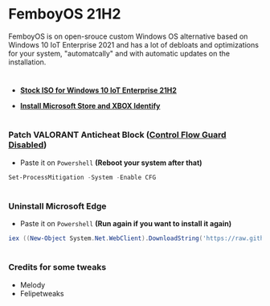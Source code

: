 # **FemboyOS 21H2**
FemboyOS is on open-srouce custom Windows OS alternative based on Windows 10 IoT Enterprise 2021 and has a lot of debloats and optimizations for your system, "automatcally" and with automatic updates on the installation.
#
* [**Stock ISO for Windows 10 IoT Enterprise 21H2**](https://bafybeicfku5j343hn3h6qj3l4fjqj5xu5542xhhhcnt6ivhduxp4ldu7re.ipfs.dweb.link/?filename=en-us_windows_10_iot_enterprise_ltsc_2021_x64_dvd_257ad90f.iso)
  
* [**Install Microsoft Store and XBOX Identify**](https://github.com/kkkgo/LTSC-Add-MicrosoftStore)
#
### **Patch VALORANT Anticheat Block ([Control Flow Guard Disabled](https://support-valorant.riotgames.com/hc/en-us/articles/4406555340179-How-to-Enable-Exploit-Protection-and-Prevent-Error-Code-VAN9002))**
* Paste it on `Powershell` **(Reboot your system after that)**
```ps1
Set-ProcessMitigation -System -Enable CFG
```
#
### **Uninstall Microsoft Edge**
* Paste it on `Powershell` **(Run again if you want to install it again)**
```ps1
iex ((New-Object System.Net.WebClient).DownloadString('https://raw.githubusercontent.com/AveYo/fox/main/Edge_Removal.bat'))
```
#
### Credits for some tweaks
* Melody
* Felipetweaks
